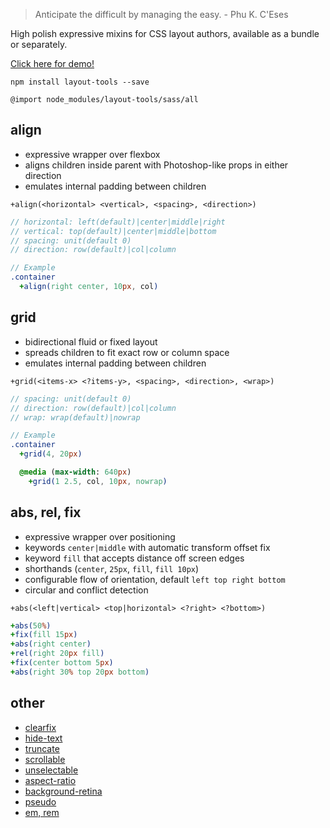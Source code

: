 > Anticipate the difficult by managing the easy. - Phu K. C'Eses

High polish expressive mixins for CSS layout authors, available as a bundle or separately.

[Click here for demo!](http://codepen.io/salsita/full/bgxWBX/)

`npm install layout-tools --save`

`@import node_modules/layout-tools/sass/all`

## align

- expressive wrapper over flexbox
- aligns children inside parent with Photoshop-like props in either direction
- emulates internal padding between children

`+align(<horizontal> <vertical>, <spacing>, <direction>)`

```Sass
// horizontal: left(default)|center|middle|right
// vertical: top(default)|center|middle|bottom
// spacing: unit(default 0)
// direction: row(default)|col|column

// Example
.container
  +align(right center, 10px, col)
```

## grid

- bidirectional fluid or fixed layout
- spreads children to fit exact row or column space
- emulates internal padding between children

`+grid(<items-x> <?items-y>, <spacing>, <direction>, <wrap>)`

```Sass
// spacing: unit(default 0)
// direction: row(default)|col|column
// wrap: wrap(default)|nowrap

// Example
.container
  +grid(4, 20px)

  @media (max-width: 640px)
    +grid(1 2.5, col, 10px, nowrap)
```

## abs, rel, fix

- expressive wrapper over positioning
- keywords `center|middle` with automatic transform offset fix
- keyword `fill` that accepts distance off screen edges
- shorthands (`center`, `25px`, `fill`, `fill 10px`)
- configurable flow of orientation, default `left top right bottom`
- circular and conflict detection

`+abs(<left|vertical> <top|horizontal> <?right> <?bottom>)`

```Sass
+abs(50%)
+fix(fill 15px)
+abs(right center)
+rel(right 20px fill)
+fix(center bottom 5px)
+abs(right 30% top 20px bottom)
```

## other

- [clearfix](sass/clearfix.sass)
- [hide-text](sass/hide-text.sass)
- [truncate](sass/truncate.sass)
- [scrollable](sass/scrollable.sass)
- [unselectable](sass/unselectable.sass)
- [aspect-ratio](sass/aspect-ratio.sass)
- [background-retina](sass/background-retina.sass)
- [pseudo](sass/pseudo.sass)
- [em, rem](sass/em-rem.sass)
